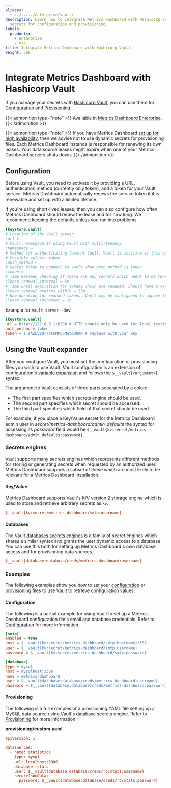 ```yaml
---
aliases:
  - ../../../enterprise/vault/
description: Learn how to integrate Metrics Dashboard with Hashicorp Vault so that you can use
  secrets for configuration and provisioning.
labels:
  products:
    - enterprise
    - oss
title: Integrate Metrics Dashboard with Hashicorp Vault
weight: 500
---
```


# Integrate Metrics Dashboard with Hashicorp Vault

If you manage your secrets with [Hashicorp Vault](https://www.hashicorp.com/products/vault), you can use them for [Configuration](../../../configure-metrics-dashboard/) and [Provisioning](../../../../administration/provisioning/).

{{< admonition type="note" >}}
Available in [Metrics Dashboard Enterprise](../../../../introduction/metrics-dashboard-enterprise/).
{{< /admonition >}}

{{< admonition type="note" >}}
If you have Metrics Dashboard [set up for high availability](../../../set-up-for-high-availability/), then we advise not to use dynamic secrets for provisioning files.
Each Metrics Dashboard instance is responsible for renewing its own leases. Your data source leases might expire when one of your Metrics Dashboard servers shuts down.
{{< /admonition >}}

## Configuration

Before using Vault, you need to activate it by providing a URL, authentication method (currently only token),
and a token for your Vault service. Metrics Dashboard automatically renews the service token if it is renewable and
set up with a limited lifetime.

If you're using short-lived leases, then you can also configure how often Metrics Dashboard should renew the lease and for how long. We recommend keeping the defaults unless you run into problems.

```ini
[keystore.vault]
# Location of the Vault server
;url =
# Vault namespace if using Vault with multi-tenancy
;namespace =
# Method for authenticating towards Vault. Vault is inactive if this option is not set
# Possible values: token
;auth_method =
# Secret token to connect to Vault when auth_method is token
;token =
# Time between checking if there are any secrets which needs to be renewed.
;lease_renewal_interval = 5m
# Time until expiration for tokens which are renewed. Should have a value higher than lease_renewal_interval
;lease_renewal_expires_within = 15m
# New duration for renewed tokens. Vault may be configured to ignore this value and impose a stricter limit.
;lease_renewal_increment = 1h
```

Example for `vault server -dev`:

```ini
[keystore.vault]
url = http://127.0.0.1:8200 # HTTP should only be used for local testing
auth_method = token
token = s.sAZLyI0r7sFLMPq6MWtoOhAN # replace with your key
```

## Using the Vault expander

After you configure Vault, you must set the configuration or provisioning files you wish to
use Vault. Vault configuration is an extension of configuration's [variable expansion](../../../configure-metrics-dashboard/#variable-expansion) and follows the
`$__vault{<argument>}` syntax.

The argument to Vault consists of three parts separated by a colon:

- The first part specifies which secrets engine should be used.
- The second part specifies which secret should be accessed.
- The third part specifies which field of that secret should be used.

For example, if you place a Key/Value secret for the Metrics Dashboard admin user in _secret/metrics-dashboard/admin_defaults_
the syntax for accessing its _password_ field would be `$__vault{kv:secret/metrics-dashboard/admin_defaults:password}`.

### Secrets engines

Vault supports many secrets engines which represents different methods for storing or generating secrets when requested by an
authorized user. Metrics Dashboard supports a subset of these which are most likely to be relevant for a Metrics Dashboard installation.

#### Key/Value

Metrics Dashboard supports Vault's [K/V version 2](https://www.vaultproject.io/docs/secrets/kv/kv-v2) storage engine which
is used to store and retrieve arbitrary secrets as `kv`.

```ini
$__vault{kv:secret/metrics-dashboard/smtp:username}
```

#### Databases

The Vault [databases secrets engines](https://www.vaultproject.io/docs/secrets/databases) is a family of
secret engines which shares a similar syntax and grants the user dynamic access to a database.
You can use this both for setting up Metrics Dashboard's own database access and for provisioning data sources.

```ini
$__vault{database:database/creds/metrics-dashboard:username}
```

### Examples

The following examples show you how to set your [configuration](../../../configure-metrics-dashboard/) or [provisioning](../../../../administration/provisioning/) files to use Vault to retrieve configuration values.

#### Configuration

The following is a partial example for using Vault to set up a Metrics Dashboard configuration file's email and database credentials.
Refer to [Configuration](../../../configure-metrics-dashboard/) for more information.

```ini
[smtp]
enabled = true
host = $__vault{kv:secret/metrics-dashboard/smtp:hostname}:587
user = $__vault{kv:secret/metrics-dashboard/smtp:username}
password = $__vault{kv:secret/metrics-dashboard/smtp:password}

[database]
type = mysql
host = mysqlhost:3306
name = metrics-dashboard
user = $__vault{database:database/creds/metrics-dashboard:username}
password = $__vault{database:database/creds/metrics-dashboard:password}
```

#### Provisioning

The following is a full examples of a provisioning YAML file setting up a MySQL data source using Vault's
database secrets engine.
Refer to [Provisioning](../../../../administration/provisioning/) for more information.

**provisioning/custom.yaml**

```ini
apiVersion: 1

datasources:
  - name: statistics
    type: mysql
    url: localhost:3306
    database: stats
    user: $__vault{database:database/creds/ro/stats:username}
    secureJsonData:
      password: $__vault{database:database/creds/ro/stats:password}
```
